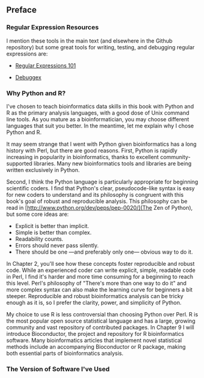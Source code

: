 ## Preface

### Regular Expression Resources

I mention these tools in the main text (and elsewhere in the Github repository)
but some great tools for writing, testing, and debugging regular expressions
are:

 - [Regular Expressions 101](https://regex101.com/)

 - [Debuggex](https://www.debuggex.com/)

### Why Python and R?

I've chosen to teach bioinformatics data skills in this book with Python and R
as the primary analysis languages, with a good dose of Unix command line tools.
As you mature as a bioinformatician, you may choose different languages that
suit you better. In the meantime, let me explain why I chose Python and R.

It may seem strange that I went with Python given bioinformatics has a long
history with Perl, but there are good reasons. First, Python is rapidly
increasing in popularity in bioinformatics, thanks to excellent
community-supported libraries. Many new bioinformatics tools and libraries are
being written exclusively in Python.

Second, I think the Python language is particularly appropriate for beginning
scientific coders. I find that Python's clear, pseudocode-like syntax is easy
for new coders to understand and its philosophy is congruent with this book's
goal of robust and reproducible analysis. This philosophy can be read in
[http://www.python.org/dev/peps/pep-0020/](The Zen of Python), but some core
ideas are:

 - Explicit is better than implicit.
 - Simple is better than complex.
 - Readability counts.
 - Errors should never pass silently.
 - There should be one —and preferably only one— obvious way to do it.

In Chapter 2, you'll see how these concepts foster reproducible and robust
code. While an experienced coder can write explicit, simple, readable code in
Perl, I find it's harder and more time consuming for a beginning to reach this
level. Perl's philosophy of "There's more than one way to do it" and more
complex syntax can also make the learning curve for beginners a bit steeper.
Reproducible and robust bioinformatics analysis can be tricky enough as it is,
so I prefer the clarity, power, and simplicity of Python.

My choice to use R is less controversial than choosing Python over Perl. R is
the most popular open source statistical language and has a large, growing
community and vast repository of contributed packages. In Chapter 9 I will
introduce Bioconductor, the project and repository for R bioinformatics
software. Many bioinformatics articles that implement novel statistical methods
include an accompanying Bioconductor or R package, making both essential parts
of bioinformatics analysis.

### The Version of Software I've Used
